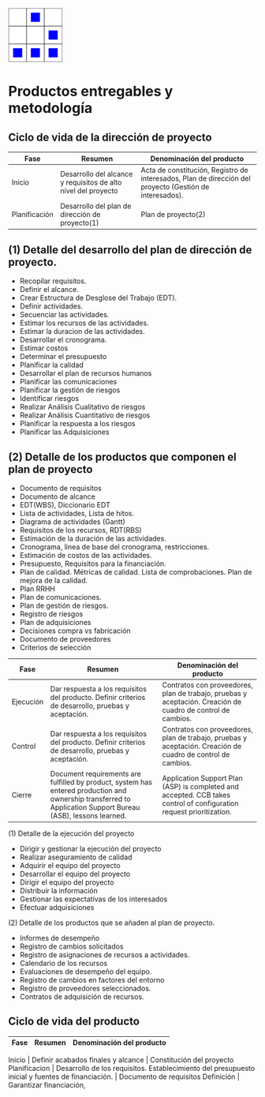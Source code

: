 

[logo]:/art/logo/canhack.png
[about_logo]:/art/logo/logo.md
[![Nuestro logo][logo]][about_logo]


Productos entregables y metodología
==================

Ciclo de vida de la dirección de proyecto
--------------

Fase | Resumen | Denominación del producto
---------- | ------- | -------------------
Inicio |Desarrollo del alcance y requisitos de alto nivel del proyecto | Acta de constitución, Registro de interesados, Plan de dirección del proyecto (Gestión de interesados).
Planificación | Desarrollo del plan de dirección de proyecto(1) | Plan de proyecto(2)


(1) Detalle del desarrollo del plan de dirección de proyecto.
----------------------

 * Recopilar requisitos.
 * Definir el alcance.
 * Crear Estructura de Desglose del Trabajo (EDT).
 * Definir actividades.
 * Secuenciar las actividades.
 * Estimar los recursos de las actividades.
 * Estimar la duracion de las actividades.
 * Desarrollar el cronograma.
 * Estimar costos
 * Determinar el presupuesto
 * Planificar la calidad
 * Desarrollar el plan de recursos humanos
 * Planificar las comunicaciones
 * Planificar la gestión de riesgos
 * Identificar riesgos
 * Realizar Análisis Cualitativo de riesgos
 * Realizar Análisis Cuantitativo de riesgos
 * Planificar la respuesta a los riesgos
 * Planificar las Adquisiciones


(2) Detalle de los productos que componen el plan de proyecto
------------------------------------------

 * Documento de requisitos
 * Documento de alcance
 * EDT(WBS), Diccionario EDT
 * Lista de actividades, Lista de hitos.
 * Diagrama de actividades (Gantt)
 * Requisitos de los recursos, RDT(RBS)
 *  Estimación de la duración de las actividades.
 * Cronograma, linea de base del cronograma, restricciones.
 * Estimación de costos de las actividades.
 * Presupuesto, Requisitos para la financiación.
 * Plan de calidad. Métricas de calidad. Lista de comprobaciones. Plan de mejora de la calidad.
 * Plan RRHH
 * Plan de comunicaciones.
 * Plan de gestión de riesgos.
 * Registro de riesgos
 * Plan de adquisiciones
 * Decisiones compra vs fabricación
 * Documento de proveedores
 * Criterios de selección




Fase | Resumen | Denominación del producto
---------- | ------- | -------------------
Ejecución | Dar respuesta a los requisitos del producto. Definir criterios de desarrollo, pruebas y aceptación.  | Contratos con proveedores, plan de trabajo, pruebas y aceptación. Creación de cuadro de control de cambios.
Control | Dar respuesta a los requisitos del producto. Definir criterios de desarrollo, pruebas y aceptación.  | Contratos con proveedores, plan de trabajo, pruebas y aceptación. Creación de cuadro de control de cambios.  | -
Cierre |Document requirements are fulfilled by product, system has entered production and ownership transferred to Application Support Bureau (ASB), lessons learned. | Application Support Plan (ASP) is completed and accepted. CCB takes control of configuration request prioritization.


(1) Detalle de la ejecución del proyecto

* Dirigir y gestionar la ejecución del proyecto
* Realizar aseguramiento de calidad
* Adquirir el equipo del proyecto
* Desarrollar el equipo del proyecto
* Dirigir el equipo del proyecto
* Distribuir la información
* Gestionar las expectativas de los interesados
* Efectuar adquisiciones

(2) Detalle de los productos que se añaden al plan de proyecto.

* Informes de desempeño
* Registro de cambios solicitados
* Registro de asignaciones de recursos a actividades.
* Calendario de los recursos
* Evaluaciones de desempeño del equipo.
* Registro de cambios en factores del entorno
* Registro de proveedores seleccionados.
* Contratos de adquisición de recursos.



Ciclo de vida del producto
--------------

Fase | Resumen | Denominación del producto
---------- | ------- | -------------------

Inicio | Definir acabados finales y alcance | Constitución del proyecto
Planificacion | Desarrollo de los requisitos. Establecimiento del presupuesto inicial y fuentes de financiación. | Documento de requisitos
Definición | Garantizar financiación, 

